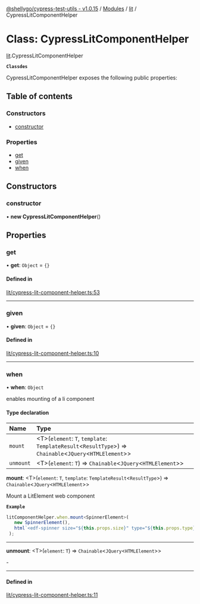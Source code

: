 [@shellygo/cypress-test-utils - v1.0.15](../README.md) / [Modules](../modules.md) / [lit](../modules/lit.md) / CypressLitComponentHelper

# Class: CypressLitComponentHelper

[lit](../modules/lit.md).CypressLitComponentHelper

**`Classdes`**

CypressLitComponentHelper exposes the following public properties:

## Table of contents

### Constructors

- [constructor](lit.CypressLitComponentHelper.md#constructor)

### Properties

- [get](lit.CypressLitComponentHelper.md#get)
- [given](lit.CypressLitComponentHelper.md#given)
- [when](lit.CypressLitComponentHelper.md#when)

## Constructors

### constructor

• **new CypressLitComponentHelper**()

## Properties

### get

• **get**: `Object` = `{}`

#### Defined in

[lit/cypress-lit-component-helper.ts:53](https://github.com/ShellyDCMS/cypress-test-utils/blob/a0c3d13/src/lit/cypress-lit-component-helper.ts#L53)

___

### given

• **given**: `Object` = `{}`

#### Defined in

[lit/cypress-lit-component-helper.ts:10](https://github.com/ShellyDCMS/cypress-test-utils/blob/a0c3d13/src/lit/cypress-lit-component-helper.ts#L10)

___

### when

• **when**: `Object`

enables mounting of a li component

#### Type declaration

| Name | Type |
| :------ | :------ |
| `mount` | <T\>(`element`: `T`, `template`: `TemplateResult`<`ResultType`\>) => `Chainable`<`JQuery`<`HTMLElement`\>\> |
| `unmount` | <T\>(`element`: `T`) => `Chainable`<`JQuery`<`HTMLElement`\>\> |

**mount**: <T\>(`element`: `T`, `template`: `TemplateResult`<`ResultType`\>) => `Chainable`<`JQuery`<`HTMLElement`\>\>

Mount a LitElement web component

**`Example`**

```ts
litComponentHelper.when.mount<SpinnerElement>(
   new SpinnerElement(),
   html`<edf-spinner size="${this.props.size}" type="${this.props.type}" label="${this.props.label}"></edf-spinner>`
 );
 ```

-----

**unmount**: <T\>(`element`: `T`) => `Chainable`<`JQuery`<`HTMLElement`\>\>

\-

-----

#### Defined in

[lit/cypress-lit-component-helper.ts:11](https://github.com/ShellyDCMS/cypress-test-utils/blob/a0c3d13/src/lit/cypress-lit-component-helper.ts#L11)
